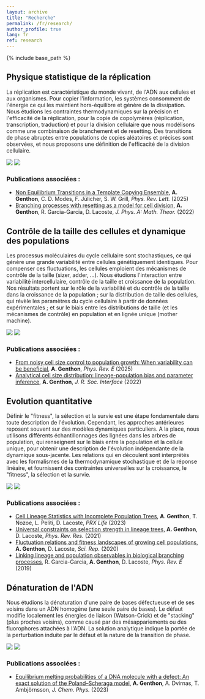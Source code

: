 ```yaml
---
layout: archive
title: "Recherche"
permalink: /fr/research/
author_profile: true
lang: fr
ref: research
---
```


{% include base_path %}


<h2> Physique statistique de la réplication </h2>

<p>
 <div class="row">
  <div class="column-left">

La réplication est caractéristique du monde vivant, de l'ADN aux cellules et aux organismes. Pour copier l'information, les systèmes consomment de l'énergie ce qui les maintient hors-équilibre et génère de la dissipation. Nous étudions les contraintes thermodynamiques sur la précision et l'efficacité de la réplication, pour la copie de copolymères (réplication, transcription, traduction) et pour la division cellulaire que nous modélisons comme une combinaison de branchement et de resetting. Des transitions de phase abruptes entre populations de copies aléatoires et précises sont observées, et nous proposons une définition de l'efficacité de la division cellulaire.

  </div>
  <div class="column-right">
    <img  src="{{"/images/replication_cartoon.svg"}}" class="dark--hidden" >
    <img  src="{{"/images/replication_cartoon_dark.svg"}}" class="light--hidden">
  </div>
 </div> 
</p>

<h3> Publications associées : </h3>

  <ul style="list-style-type:disc;">

   <li>
<a href="https://journals.aps.org/prl/abstract/10.1103/PhysRevLett.134.068402">Non Equilibrium Transitions in a Template Copying Ensemble</a>,
<b>A. Genthon</b>, C. D. Modes, F. Jülicher, S. W. Grill, <i>Phys. Rev. Lett.</i> (2025)
   </li>

   <li>
<a href="https://iopscience.iop.org/article/10.1088/1751-8121/ac491a">Branching processes with resetting as a model for cell division</a>,
<b>A. Genthon</b>, R. Garcia-Garcia, D. Lacoste, <i>J. Phys. A: Math. Theor.</i> (2022)
   </li>
  
  </ul>




<h2> Contrôle de la taille des cellules et dynamique des populations </h2>

<p>
 <div class="row">
  <div class="column-left">

Les processus moléculaires du cycle cellulaire sont stochastiques, ce qui génère une grande variabilité entre cellules génétiquement identiques. Pour compenser ces fluctuations, les cellules emploient des mécanismes de contrôle de la taille (sizer, adder, ...). Nous étudions l'interaction entre variabilité intercellulaire, contrôle de la taille et croissance de la population. Nos résultats portent sur le rôle de la variabilité et du contrôle de la taille dans la croissance de la population ; sur la distribution de taille des cellules, qui révèle les paramètres du cycle cellulaire à partir de données expérimentales ; et sur le biais entre les distributions de taille (et les mécanismes de contrôle) en population et en lignée unique (mother machine).


  </div>
  <div class="column-right">
    <img  src="{{"/images/pop_cell.svg"}}" class="dark--hidden" >
    <img  src="{{"/images/pop_cell_dark.svg"}}" class="light--hidden">
  </div>
 </div> 
</p>
<h3> Publications associées : </h3>

  <ul style="list-style-type:disc;">

   <li>
<a href="https://journals.aps.org/pre/abstract/10.1103/PhysRevE.111.034407">From noisy cell size control to population growth: When variability can be beneficial</a>,
<b>A. Genthon</b>, <i>Phys. Rev. E</i> (2025)
   </li>

   <li>
<a href="https://doi.org/10.1098/rsif.2022.0405">Analytical cell size distribution: lineage-population bias and parameter inference</a>,
<b>A. Genthon</b>, <i>J. R. Soc. Interface</i> (2022)
   </li>
  
  </ul>





<h2> Evolution quantitative </h2>

<p>
 <div class="row">
  <div class="column-left">

Définir le "fitness", la sélection et la survie est une étape fondamentale dans toute description de l'évolution. Cependant, les approches antérieures reposent souvent sur des modèles dynamiques particuliers. A la place, nous utilisons différents échantillonnages des lignées dans les arbres de population, qui renseignent sur le biais entre la population et la cellule unique, pour obtenir une description de l'évolution indépendante de la dynamique sous-jacente. Les relations qui en découlent sont interprétés avec les formalismes de la thermodynamique stochastique et de la réponse linéaire, et fournissent des contraintes universelles sur la croissance, le "fitness", la sélection et la survie. 


  </div>
  <div class="column-right">
    <img  src="{{"/images/tree_art.svg"}}" class="dark--hidden" >
    <img  src="{{"/images/tree_art_dark.svg"}}" class="light--hidden">
  </div>
 </div> 
</p>

<h3> Publications associées : </h3>

  <ul style="list-style-type:disc;">

   <li>
<a href="https://link.aps.org/doi/10.1103/PRXLife.1.013014">Cell Lineage Statistics with Incomplete Population Trees</a>,
<b>A. Genthon</b>, T. Nozoe, L. Peliti, D. Lacoste, <i>PRX Life</i> (2023)
   </li>

   <li>
<a href="https://journals.aps.org/prresearch/abstract/10.1103/PhysRevResearch.3.023187">Universal constraints on selection strength in lineage trees</a>,
<b>A. Genthon</b>, D. Lacoste, <i>Phys. Rev. Res.</i> (2021)
   </li>
  
   <li>
<a href="https://www.nature.com/articles/s41598-020-68444-x">Fluctuation relations and fitness landscapes of growing cell populations</a>,
<b>A. Genthon</b>, D. Lacoste,
<i>Sci. Rep.</i> (2020) 
   </li>

   <li>
<a href="https://journals.aps.org/pre/abstract/10.1103/PhysRevE.99.042413">Linking lineage and population observables in biological branching processes</a>,
R. Garcia-Garcia, <b>A. Genthon</b>, D. Lacoste,
<i>Phys. Rev. E</i> (2019) 
   </li>
  </ul>








<h2> Dénaturation de l'ADN </h2>

<p>
 <div class="row">
  <div class="column-left">

Nous étudions la dénaturation d'une paire de bases défectueuse et de ses voisins dans un ADN homogène (une seule paire de bases). Le défaut modifie localement les énergies de liaison (Watson-Crick) et de "stacking" (plus proches voisins), comme causé par des mésappariements ou des fluorophores attachées à l'ADN. La solution analytique indique la portée de la perturbation induite par le défaut et la nature de la transition de phase.

  </div>
  <div class="column-right">
    <img  src="{{"/images/DNA_light.svg"}}" class="dark--hidden" >
    <img  src="{{"/images/DNA_light.svg"}}" class="light--hidden">
  </div>
 </div> 
</p>

<h3> Publications associées : </h3>

  <ul style="list-style-type:disc;">

   <li>
<a href="https://doi.org/10.1063/5.0168915">Equilibrium melting probabilities of a DNA molecule with a defect: An exact solution of the Poland–Scheraga model</a>,
<b>A. Genthon</b>, A. Dvirnas, T. Ambjörnsson, <i>J. Chem. Phys.</i> (2023)
   </li>

  </ul>





